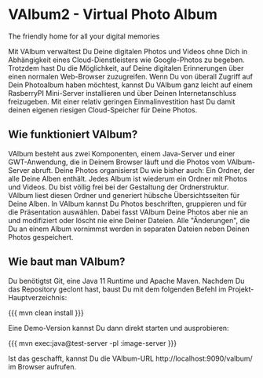 # VAlbum2 - Virtual Photo Album
The friendly home for all your digital memories

Mit VAlbum verwaltest Du Deine digitalen Photos und Videos ohne Dich in Abhängigkeit eines Cloud-Dienstleisters wie 
Google-Photos zu begeben. Trotzdem hast Du die Möglichkeit, auf Deine digitalen Erinnerungen über einen normalen 
Web-Browser zuzugreifen. Wenn Du von überall Zugriff auf Dein Photoalbum haben möchtest, kannst Du VAlbum ganz leicht 
auf einem RasberryPI Mini-Server installieren und über Deinen Internetanschluss freizugeben. Mit einer relativ 
geringen Einmalinvestition hast Du damit deinen eigenen riesigen Cloud-Speicher für Deine Photos.

## Wie funktioniert VAlbum?

VAlbum besteht aus zwei Komponenten, einem Java-Server und einer GWT-Anwendung, die in Deinem Browser läuft und die 
Photos vom VAlbum-Server abruft. Deine Photos organisierst Du wie bisher auch: Ein Ordner, der alle Deine Alben enthält. 
Jedes Album ist wiederum ein Ordner mit Photos und Videos. Du bist völlig frei bei der Gestaltung der Ordnerstruktur. 
VAlbum liest diesen Ordner und generiert hübsche Übersichtsseiten für Deine Alben. In VAlbum kannst Du Photos
beschriften, gruppieren und für die Präsentation auswählen. Dabei fasst VAlbum Deine Photos aber nie an und modifiziert 
oder löscht nie eine Deiner Dateien. Alle "Änderungen", die Du an einem Album vornimmst werden in separaten Dateien
neben Deinen Photos gespeichert.

## Wie baut man VAlbum?

Du benötigtst Git, eine Java 11 Runtime und Apache Maven. Nachdem Du das Repository geclont hast, baust Du mit dem 
folgenden Befehl im Projekt-Hauptverzeichnis:

{{{
mvn clean install
}}}

Eine Demo-Version kannst Du dann direkt starten und ausprobieren:

{{{
mvn exec:java@test-server -pl :image-server
}}}

Ist das geschafft, kannst Du die VAlbum-URL http://localhost:9090/valbum/ im Browser aufrufen.

